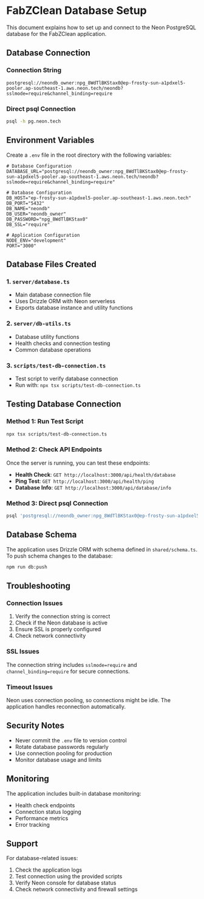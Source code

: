 # FabZClean Database Setup

This document explains how to set up and connect to the Neon PostgreSQL database for the FabZClean application.

## Database Connection

### Connection String
```
postgresql://neondb_owner:npg_8WdTlBKStax0@ep-frosty-sun-a1pdxel5-pooler.ap-southeast-1.aws.neon.tech/neondb?sslmode=require&channel_binding=require
```

### Direct psql Connection
```bash
psql -h pg.neon.tech
```

## Environment Variables

Create a `.env` file in the root directory with the following variables:

```env
# Database Configuration
DATABASE_URL="postgresql://neondb_owner:npg_8WdTlBKStax0@ep-frosty-sun-a1pdxel5-pooler.ap-southeast-1.aws.neon.tech/neondb?sslmode=require&channel_binding=require"

# Database Configuration
DB_HOST="ep-frosty-sun-a1pdxel5-pooler.ap-southeast-1.aws.neon.tech"
DB_PORT="5432"
DB_NAME="neondb"
DB_USER="neondb_owner"
DB_PASSWORD="npg_8WdTlBKStax0"
DB_SSL="require"

# Application Configuration
NODE_ENV="development"
PORT="3000"
```

## Database Files Created

### 1. `server/database.ts`
- Main database connection file
- Uses Drizzle ORM with Neon serverless
- Exports database instance and utility functions

### 2. `server/db-utils.ts`
- Database utility functions
- Health checks and connection testing
- Common database operations

### 3. `scripts/test-db-connection.ts`
- Test script to verify database connection
- Run with: `npx tsx scripts/test-db-connection.ts`

## Testing Database Connection

### Method 1: Run Test Script
```bash
npx tsx scripts/test-db-connection.ts
```

### Method 2: Check API Endpoints
Once the server is running, you can test these endpoints:

- **Health Check**: `GET http://localhost:3000/api/health/database`
- **Ping Test**: `GET http://localhost:3000/api/health/ping`
- **Database Info**: `GET http://localhost:3000/api/database/info`

### Method 3: Direct psql Connection
```bash
psql 'postgresql://neondb_owner:npg_8WdTlBKStax0@ep-frosty-sun-a1pdxel5-pooler.ap-southeast-1.aws.neon.tech/neondb?sslmode=require&channel_binding=require'
```

## Database Schema

The application uses Drizzle ORM with schema defined in `shared/schema.ts`. To push schema changes to the database:

```bash
npm run db:push
```

## Troubleshooting

### Connection Issues
1. Verify the connection string is correct
2. Check if the Neon database is active
3. Ensure SSL is properly configured
4. Check network connectivity

### SSL Issues
The connection string includes `sslmode=require` and `channel_binding=require` for secure connections.

### Timeout Issues
Neon uses connection pooling, so connections might be idle. The application handles reconnection automatically.

## Security Notes

- Never commit the `.env` file to version control
- Rotate database passwords regularly
- Use connection pooling for production
- Monitor database usage and limits

## Monitoring

The application includes built-in database monitoring:
- Health check endpoints
- Connection status logging
- Performance metrics
- Error tracking

## Support

For database-related issues:
1. Check the application logs
2. Test connection using the provided scripts
3. Verify Neon console for database status
4. Check network connectivity and firewall settings
